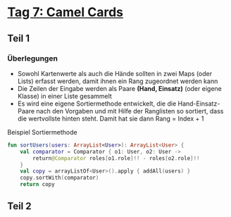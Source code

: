# [Tag 7: Camel Cards](https://adventofcode.com/2023/day/7)

## Teil 1

### Überlegungen

- Sowohl Kartenwerte als auch die Hände sollten in zwei Maps (oder Lists) erfasst werden, damit ihnen ein Rang zugeordnet werden kann
- Die Zeilen der Eingabe werden als Paare **(Hand, Einsatz)** (oder eigene Klasse) in einer Liste gesammelt
- Es wird eine eigene Sortiermethode entwickelt, die die Hand-Einsatz-Paare nach den Vorgaben und mit Hilfe der Ranglisten so sortiert, dass die wertvollste hinten steht. Damit hat sie dann Rang = Index + 1

Beispiel Sortiermethode
```kotlin
fun sortUsers(users: ArrayList<User>): ArrayList<User> {
    val comparator = Comparator { o1: User, o2: User ->
        return@Comparator roles[o1.role]!! - roles[o2.role]!!
    }
    val copy = arrayListOf<User>().apply { addAll(users) }
    copy.sortWith(comparator)
    return copy
```

## Teil 2